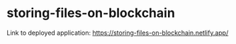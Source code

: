 # storing-files-on-blockchain

Link to deployed application:
https://storing-files-on-blockchain.netlify.app/
